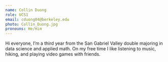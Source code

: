 ```yaml
---
name: Collin Duong
role: UCS1
email: cduong04@berkeley.edu
photo: Collin_Duong.jpg
pronouns: He/Him
---
```

Hi everyone, I’m a third year from the San Gabriel Valley double majoring in data science and applied math. On my free time I like listening to music, hiking, and playing video games with friends.